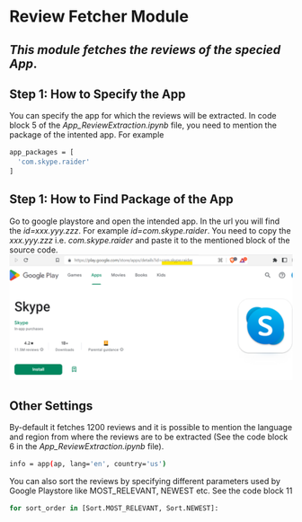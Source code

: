 # Review Fetcher Module
## _This module fetches the reviews of the specied App_.
## Step 1: How to Specify the App ##
You can specify the app for which the reviews will be extracted. In code block 5 of the _App_ReviewExtraction.ipynb_ file, you need to mention the package of the intented app. For example 
```sh
app_packages = [
  'com.skype.raider'
]
```
## Step 1: How to Find Package of the App ##
Go to google playstore and open the intended app. In the url you will find the  _id=xxx.yyy.zzz_. For example _id=com.skype.raider_. You need to copy the _xxx.yyy.zzz_ i.e. _com.skype.raider_ and paste it to the mentioned block of the source code. 
![Alt text](ReviewFetching.png?raw=true "Title")
## Other Settings ##
By-default it fetches 1200 reviews and it is possible to mention the language and region from where the reviews are to be extracted (See the code block 6 in the _App_ReviewExtraction.ipynb_ file). 
```sh
info = app(ap, lang='en', country='us')
```
You can also sort the reviews by specifying different parameters used by Google Playstore like MOST_RELEVANT, NEWEST etc. See the code block 11
```sh
for sort_order in [Sort.MOST_RELEVANT, Sort.NEWEST]:
```
